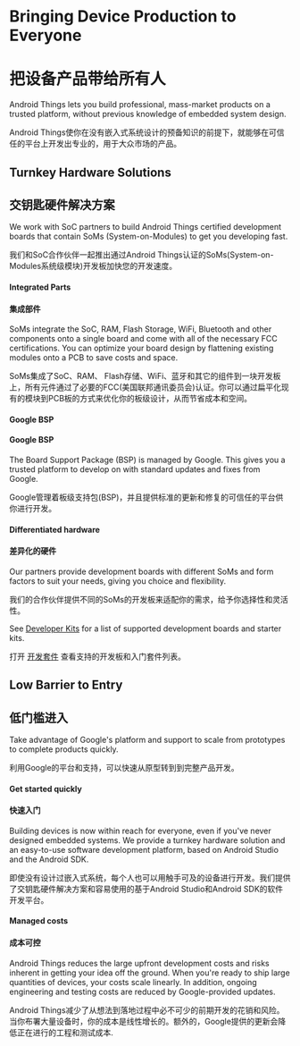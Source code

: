 # Bringing Device Production to Everyone

# 把设备产品带给所有人

Android Things lets you build professional, mass-market products on a trusted platform, without previous knowledge of embedded system design.

Android Things使你在没有嵌入式系统设计的预备知识的前提下，就能够在可信任的平台上开发出专业的，用于大众市场的产品。

## Turnkey Hardware Solutions

## 交钥匙硬件解决方案

We work with SoC partners to build Android Things certified development boards that contain SoMs (System-on-Modules) to get you developing fast.

我们和SoC合作伙伴一起推出通过Android Things认证的SoMs(System-on-Modules系统级模块)开发板加快您的开发速度。

#### Integrated Parts

#### 集成部件

SoMs integrate the SoC, RAM, Flash Storage, WiFi, Bluetooth and other components onto a single board and come with all of the necessary FCC certifications. You can optimize your board design by flattening existing modules onto a PCB to save costs and space.

SoMs集成了SoC、RAM、 Flash存储、WiFi、蓝牙和其它的组件到一块开发板上，所有元件通过了必要的FCC(美国联邦通讯委员会)认证。你可以通过扁平化现有的模块到PCB板的方式来优化你的板级设计，从而节省成本和空间。

#### Google BSP

#### Google BSP

The Board Support Package (BSP) is managed by Google. This gives you a trusted platform to develop on with standard updates and fixes from Google.

Google管理着板级支持包(BSP)，并且提供标准的更新和修复的可信任的平台供你进行开发。

#### Differentiated hardware

#### 差异化的硬件

Our partners provide development boards with different SoMs and form factors to suit your needs, giving you choice and flexibility.

我们的合作伙伴提供不同的SoMs的开发板来适配你的需求，给予你选择性和灵活性。

See [Developer Kits](https://developer.android.com/things/hardware/developer-kits.html) for a list of supported development boards and starter kits.

打开 [开发套件](https://developer.android.com/things/hardware/developer-kits.html) 查看支持的开发板和入门套件列表。

## Low Barrier to Entry

## 低门槛进入

Take advantage of Google's platform and support to scale from prototypes to complete products quickly.

利用Google的平台和支持，可以快速从原型转到到完整产品开发。

#### Get started quickly

#### 快速入门

Building devices is now within reach for everyone, even if you've never designed embedded systems. We provide a turnkey hardware solution and an easy-to-use software development platform, based on Android Studio and the Android SDK.

即使没有设计过嵌入式系统，每个人也可以用触手可及的设备进行开发。我们提供了交钥匙硬件解决方案和容易使用的基于Android Studio和Android SDK的软件开发平台。

#### Managed costs

#### 成本可控

Android Things reduces the large upfront development costs and risks inherent in getting your idea off the ground. When you're ready to ship large quantities of devices, your costs scale linearly. In addition, ongoing engineering and testing costs are reduced by Google-provided updates.

Android Things减少了从想法到落地过程中必不可少的前期开发的花销和风险。当你布署大量设备时，你的成本是线性增长的。额外的，Google提供的更新会降低正在进行的工程和测试成本.
